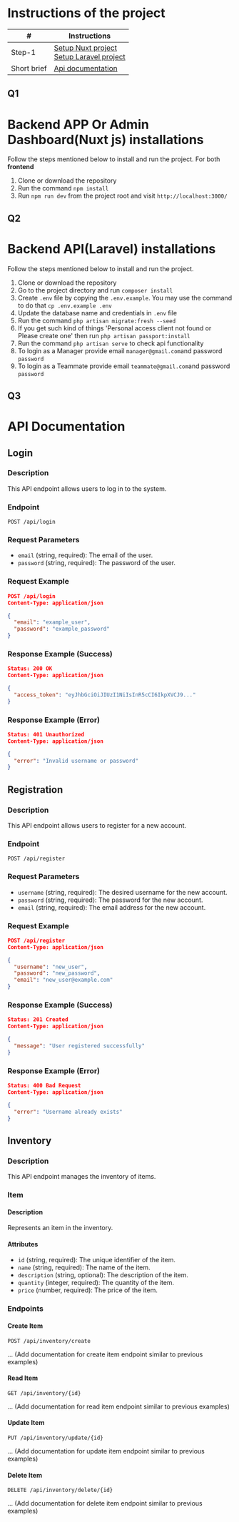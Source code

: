 # Instructions of the project #
|           #             |   **Instructions**      |
|-------------------------|-------------------------|
| Step-1                  |   [Setup Nuxt project](#q1)<br>[Setup Laravel project](#q2)<br>|
| Short brief             |   [Api documentation](#q3)<br>|


## Q1
# Backend APP Or Admin Dashboard(Nuxt js) installations
Follow the steps mentioned below to install and run the project.
For both **frontend**
1. Clone or download the repository
2. Run the command `npm install`
3. Run `npm run dev` from the project root and visit `http://localhost:3000/`


## Q2
# Backend API(Laravel) installations
Follow the steps mentioned below to install and run the project.

1. Clone or download the repository
2. Go to the project directory and run `composer install`
3. Create `.env` file by copying the `.env.example`. You may use the command to do that `cp .env.example .env`
4. Update the database name and credentials in `.env` file
5. Run the command `php artisan migrate:fresh --seed`
6. If you get such kind of things 'Personal access client not found or Please create one' then run `php artisan passport:install`
7. Run the command `php artisan serve` to check api functionality
8. To login as a Manager provide email `manager@gmail.com`and password `password`
9. To login as a Teammate provide email `teammate@gmail.com`and password `password`



## Q3
# API Documentation

## Login

### Description
This API endpoint allows users to log in to the system.

### Endpoint
```
POST /api/login
```

### Request Parameters
- `email` (string, required): The email of the user.
- `password` (string, required): The password of the user.

### Request Example
```json
POST /api/login
Content-Type: application/json

{
  "email": "example_user",
  "password": "example_password"
}
```

### Response Example (Success)
```json
Status: 200 OK
Content-Type: application/json

{
  "access_token": "eyJhbGciOiJIUzI1NiIsInR5cCI6IkpXVCJ9..."
}
```

### Response Example (Error)
```json
Status: 401 Unauthorized
Content-Type: application/json

{
  "error": "Invalid username or password"
}
```

## Registration

### Description
This API endpoint allows users to register for a new account.

### Endpoint
```
POST /api/register
```

### Request Parameters
- `username` (string, required): The desired username for the new account.
- `password` (string, required): The password for the new account.
- `email` (string, required): The email address for the new account.

### Request Example
```json
POST /api/register
Content-Type: application/json

{
  "username": "new_user",
  "password": "new_password",
  "email": "new_user@example.com"
}
```

### Response Example (Success)
```json
Status: 201 Created
Content-Type: application/json

{
  "message": "User registered successfully"
}
```

### Response Example (Error)
```json
Status: 400 Bad Request
Content-Type: application/json

{
  "error": "Username already exists"
}
```

## Inventory

### Description
This API endpoint manages the inventory of items.

### Item

#### Description
Represents an item in the inventory.

#### Attributes
- `id` (string, required): The unique identifier of the item.
- `name` (string, required): The name of the item.
- `description` (string, optional): The description of the item.
- `quantity` (integer, required): The quantity of the item.
- `price` (number, required): The price of the item.

### Endpoints

#### Create Item
```
POST /api/inventory/create
```
... (Add documentation for create item endpoint similar to previous examples)

#### Read Item
```
GET /api/inventory/{id}
```
... (Add documentation for read item endpoint similar to previous examples)

#### Update Item
```
PUT /api/inventory/update/{id}
```
... (Add documentation for update item endpoint similar to previous examples)

#### Delete Item
```
DELETE /api/inventory/delete/{id}
```
... (Add documentation for delete item endpoint similar to previous examples)
```
